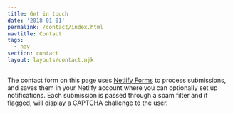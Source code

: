 ```yaml
---
title: Get in touch
date: '2018-01-01'
permalink: /contact/index.html
navtitle: Contact
tags:
  - nav
section: contact
layout: layouts/contact.njk
---
```

The contact form on this page uses
[Netlify Forms](https://www.netlify.com/docs/form-handling/) to process
submissions, and saves them in your Netlify account where you can optionally
set up notifications. Each submission is passed through a spam filter and if
flagged, will display a CAPTCHA challenge to the user.
